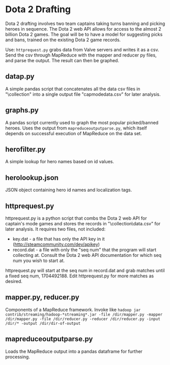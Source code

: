 Dota 2 Drafting
==========

Dota 2 drafting involves two team captains taking turns banning and picking heroes in sequence. The Dota 2 web API allows for access to the almost 2 billion Dota 2 games. The goal will be to have a model for suggesting picks and bans, trained on the existing Dota 2 game records.

Use: `httprequest.py` grabs data from Valve servers and writes it as a csv. Send the csv through MapReduce with the mapper and reducer py files, and parse the output. The result can then be graphed.


datap.py
---------

A simple pandas script that concatenates all the data csv files in "\collection" into a single output file "capmodedata.csv" for later analysis.

graphs.py
--------

A pandas script currently used to graph the most popular picked/banned heroes. Uses the output from `mapreduceoutputparse.py`, which itself depends on successful execution of MapReduce on the data set.

herofilter.py
--------

A simple lookup for hero names based on id values.

herolookup.json
--------

JSON object containing hero id names and localization tags.

httprequest.py
--------

httprequest.py is a python script that combs the Dota 2 web API for captain's mode games and stores the records in "\collection\data.csv" for later analysis. It requires two files, not included:

* key.dat - a file that has only the API key in it (http://steamcommunity.com/dev/apikey)
* record.dat - a file with only the "seq num" that the program will start collecting at. Consult the Dota 2 web API documentation for which seq num you wish to start at.

httprequest.py will start at the seq num in record.dat and grab matches until a fixed seq num, 1704492188. Edit httprequest.py for more matches as desired.

mapper.py, reducer.py
--------

Components of a MapReduce framework. Invoke like `hadoop jar contrib/streaming/hadoop-*streaming*.jar
-file /dir/mapper.py -mapper /dir/mapper.py -file /dir/reducer.py -reducer /dir/reducer.py -input /dir/* -output /dir/dir-of-output`

mapreduceoutputparse.py
--------

Loads the MapReduce output into a pandas dataframe for further processing.